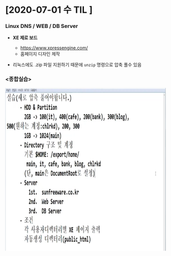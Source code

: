 # [2020-07-01 수 TIL ]

### Linux DNS / WEB / DB Server 

- **XE 제로 보드** 
  - https://www.xpressengine.com/
  - 홈페이지 디자인 제작 

- 리눅스에도 .zip 파일 지원하기 때문에 `unzip` 명령으로 압축 풀수 있음 



### <종합실습>

<img src="./종합실습.PNG">

